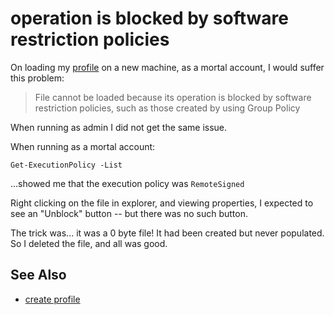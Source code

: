 # operation is blocked by software restriction policies

On loading my [profile](create_profile.md) on a new machine, as a mortal account, I would suffer this problem:

> File cannot be loaded because its operation is blocked by software restriction policies, such as those created by using Group Policy


When running as admin I did not get the same issue.

When running as a mortal account:

    Get-ExecutionPolicy -List

...showed me that the execution policy was `RemoteSigned`

Right clicking on the file in explorer, and viewing properties, I expected to see an "Unblock" button -- but there was no such button.

The trick was... it was a 0 byte file! It had been created but never populated. So I deleted the file, and all was good.


## See Also

 * [create profile](create_profile.md)
